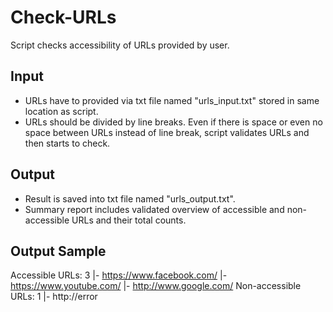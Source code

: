 # Check-URLs
Script checks accessibility of URLs provided by user.

## Input
* URLs have to provided via txt file named "urls_input.txt" stored in same location as script.
* URLs should be divided by line breaks. Even if there is space or even no space between URLs instead of line break, script validates URLs and then starts to check.

## Output
* Result is saved into txt file named "urls_output.txt".
* Summary report includes validated overview of accessible and non-accessible URLs and their total counts.

## Output Sample
Accessible URLs: 3
|- https://www.facebook.com/
|- https://www.youtube.com/
|- http://www.google.com/
Non-accessible URLs: 1
|- http://error
